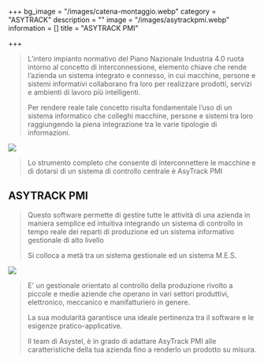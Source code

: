 +++
bg_image = "/images/catena-montaggio.webp"
category = "ASYTRACK"
description = ""
image = "/images/asytrackpmi.webp"
information = []
title = "ASYTRACK PMI"

+++
> L’intero impianto normativo del Piano Nazionale Industria 4.0 ruota intorno al concetto di interconnessione, elemento chiave che rende l’azienda un sistema integrato e connesso, in cui macchine, persone e sistemi informativi collaborano fra loro per realizzare prodotti, servizi e ambienti di lavoro più intelligenti.
>
> Per rendere reale tale concetto risulta fondamentale l’uso di un sistema informatico che colleghi macchine, persone e sistemi tra loro raggiungendo la piena integrazione tra le varie tipologie di informazioni.

![](/images/mes-erp-empty.png)

> Lo strumento completo che consente di interconnettere le macchine e di dotarsi di un sistema di controllo centrale è AsyTrack PMI

## ASYTRACK PMI

> Questo software permette di gestire tutte le attività di una azienda in maniera semplice ed intuitiva integrando un sistema di controllo in tempo reale dei reparti di produzione ed un sistema informativo gestionale di alto livello
>
> Si colloca a metà tra un sistema gestionale ed un sistema M.E.S.

![](/images/mes-erp-asytrack.png)

> E' un gestionale orientato al controllo della produzione rivolto a piccole e medie aziende che operano in vari settori produttivi, elettronico, meccanico e manifatturiero in genere.
>
> La sua modularità garantisce una ideale pertinenza tra il software e le esigenze pratico-applicative.
>
> Il team di Asystel, è in grado di adattare AsyTrack PMI alle  
> caratteristiche della tua azienda fino a renderlo un prodotto su misura.